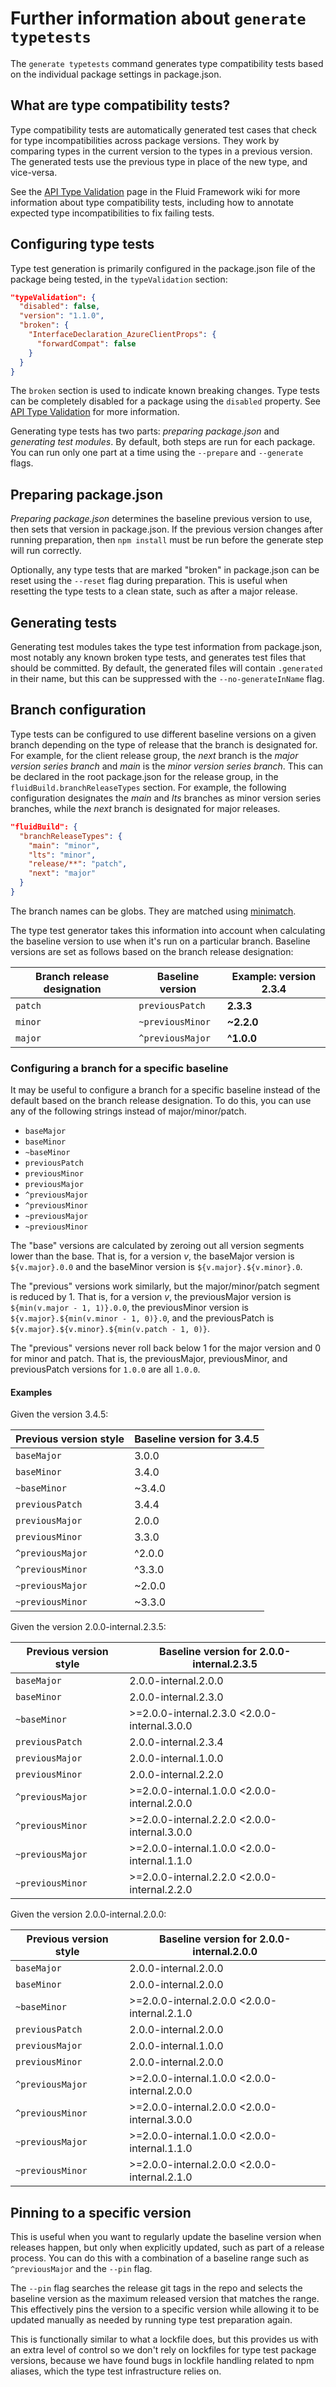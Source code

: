 # Further information about `generate typetests`

The `generate typetests` command generates type compatibility tests based on the individual package settings in
package.json.

## What are type compatibility tests?

Type compatibility tests are automatically generated test cases that check for type incompatibilities across package
versions. They work by comparing types in the current version to the types in a previous version. The generated tests
use the previous type in place of the new type, and vice-versa.

See the [API Type Validation][] page in the Fluid Framework wiki for more information about type compatibility tests,
including how to annotate expected type incompatibilities to fix failing tests.

## Configuring type tests

Type test generation is primarily configured in the package.json file of the package being tested, in the
`typeValidation` section:

```json
"typeValidation": {
  "disabled": false,
  "version": "1.1.0",
  "broken": {
    "InterfaceDeclaration_AzureClientProps": {
      "forwardCompat": false
    }
  }
}
```

The `broken` section is used to indicate known breaking changes. Type tests can be completely disabled for a package
using the `disabled` property. See [API Type Validation][] for more information.

Generating type tests has two parts: _preparing package.json_ and _generating test modules_. By default, both steps are
run for each package. You can run only one part at a time using the `--prepare` and `--generate` flags.

[api type validation]: https://github.com/microsoft/FluidFramework/wiki/API-Type-Validation

## Preparing package.json

_Preparing package.json_ determines the baseline previous version to use, then sets that version in package.json. If the
previous version changes after running preparation, then `npm install` must be run before the generate step will run
correctly.

Optionally, any type tests that are marked "broken" in package.json can be reset using the `--reset` flag during
preparation. This is useful when resetting the type tests to a clean state, such as after a major release.

## Generating tests

Generating test modules takes the type test information from package.json, most notably any known broken type tests, and
generates test files that should be committed. By default, the generated files will contain `.generated` in their name,
but this can be suppressed with the `--no-generateInName` flag.

## Branch configuration

Type tests can be configured to use different baseline versions on a given branch depending on the type of release that
the branch is designated for. For example, for the client release group, the _next_ branch is the _major version series
branch_ and _main_ is the _minor version series branch_. This can be declared in the root package.json for the release
group, in the `fluidBuild.branchReleaseTypes` section. For example, the following configuration designates the _main_ and
_lts_ branches as minor version series branches, while the _next_ branch is designated for major releases.

```json
"fluidBuild": {
  "branchReleaseTypes": {
    "main": "minor",
    "lts": "minor",
    "release/**": "patch",
    "next": "major"
  }
}
```

The branch names can be globs. They are matched using [minimatch](https://www.npmjs.com/package/minimatch).

The type test generator takes this information into account when calculating the baseline version to use when it's run
on a particular branch. Baseline versions are set as follows based on the branch release designation:

| Branch release designation | Baseline version | Example: version 2.3.4 |
| -------------------------- | ---------------- | ---------------------- |
| `patch`                    | `previousPatch`  | **2.3.3**              |
| `minor`                    | `~previousMinor` | **~2.2.0**             |
| `major`                    | `^previousMajor` | **^1.0.0**             |

### Configuring a branch for a specific baseline

It may be useful to configure a branch for a specific baseline instead of the default based on the branch release
designation. To do this, you can use any of the following strings instead of major/minor/patch.

-   `baseMajor`
-   `baseMinor`
-   `~baseMinor`
-   `previousPatch`
-   `previousMinor`
-   `previousMajor`
-   `^previousMajor`
-   `^previousMinor`
-   `~previousMajor`
-   `~previousMinor`

The "base" versions are calculated by zeroing out all version segments lower than the base. That is, for a version _v_,
the baseMajor version is `${v.major}.0.0` and the baseMinor version is `${v.major}.${v.minor}.0`.

The "previous" versions work similarly, but the major/minor/patch segment is reduced by 1. That is, for a version _v_,
the previousMajor version is `${min(v.major - 1, 1)}.0.0`, the previousMinor version is
`${v.major}.${min(v.minor - 1, 0)}.0`, and the previousPatch is `${v.major}.${v.minor}.${min(v.patch - 1, 0)}`.

The "previous" versions never roll back below 1 for the major version and 0 for minor and patch. That is, the
previousMajor, previousMinor, and previousPatch versions for `1.0.0` are all `1.0.0`.

#### Examples

Given the version 3.4.5:

| Previous version style | Baseline version for **3.4.5** |
| ---------------------- | ------------------------------ |
| `baseMajor`            | 3.0.0                          |
| `baseMinor`            | 3.4.0                          |
| `~baseMinor`           | ~3.4.0                         |
| `previousPatch`        | 3.4.4                          |
| `previousMajor`        | 2.0.0                          |
| `previousMinor`        | 3.3.0                          |
| `^previousMajor`       | ^2.0.0                         |
| `^previousMinor`       | ^3.3.0                         |
| `~previousMajor`       | ~2.0.0                         |
| `~previousMinor`       | ~3.3.0                         |

Given the version 2.0.0-internal.2.3.5:

| Previous version style | Baseline version for **2.0.0-internal.2.3.5** |
| ---------------------- | --------------------------------------------- |
| `baseMajor`            | 2.0.0-internal.2.0.0                          |
| `baseMinor`            | 2.0.0-internal.2.3.0                          |
| `~baseMinor`           | >=2.0.0-internal.2.3.0 <2.0.0-internal.3.0.0  |
| `previousPatch`        | 2.0.0-internal.2.3.4                          |
| `previousMajor`        | 2.0.0-internal.1.0.0                          |
| `previousMinor`        | 2.0.0-internal.2.2.0                          |
| `^previousMajor`       | >=2.0.0-internal.1.0.0 <2.0.0-internal.2.0.0  |
| `^previousMinor`       | >=2.0.0-internal.2.2.0 <2.0.0-internal.3.0.0  |
| `~previousMajor`       | >=2.0.0-internal.1.0.0 <2.0.0-internal.1.1.0  |
| `~previousMinor`       | >=2.0.0-internal.2.2.0 <2.0.0-internal.2.2.0  |

Given the version 2.0.0-internal.2.0.0:

| Previous version style | Baseline version for **2.0.0-internal.2.0.0** |
| ---------------------- | --------------------------------------------- |
| `baseMajor`            | 2.0.0-internal.2.0.0                          |
| `baseMinor`            | 2.0.0-internal.2.0.0                          |
| `~baseMinor`           | >=2.0.0-internal.2.0.0 <2.0.0-internal.2.1.0  |
| `previousPatch`        | 2.0.0-internal.2.0.0                          |
| `previousMajor`        | 2.0.0-internal.1.0.0                          |
| `previousMinor`        | 2.0.0-internal.2.0.0                          |
| `^previousMajor`       | >=2.0.0-internal.1.0.0 <2.0.0-internal.2.0.0  |
| `^previousMinor`       | >=2.0.0-internal.2.0.0 <2.0.0-internal.3.0.0  |
| `~previousMajor`       | >=2.0.0-internal.1.0.0 <2.0.0-internal.1.1.0  |
| `~previousMinor`       | >=2.0.0-internal.2.0.0 <2.0.0-internal.2.1.0  |

## Pinning to a specific version

This is useful when you want to regularly update the baseline version when releases happen, but only when explicitly
updated, such as part of a release process. You can do this with a combination of a baseline range such as
`^previousMajor` and the `--pin` flag.

The `--pin` flag searches the release git tags in the repo and selects the baseline version as the maximum released
version that matches the range. This effectively pins the version to a specific version while allowing it to be updated
manually as needed by running type test preparation again.

This is functionally similar to what a lockfile does, but this provides us with an extra level of control so we don't
rely on lockfiles for type test package versions, because we have found bugs in lockfile handling related to npm
aliases, which the type test infrastructure relies on.
